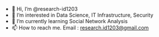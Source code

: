 - 👋 Hi, I’m @research-id1203
- 👀 I’m interested in Data Science, IT Infrastructure, Security
- 🌱 I’m currently learning Social Network Analysis
- 📫 How to reach me. Email : research.id1203@gmail.com

<!---
research-id1203/research-id1203 is a ✨ special ✨ repository because its `README.md` (this file) appears on your GitHub profile.
You can click the Preview link to take a look at your changes.
--->
